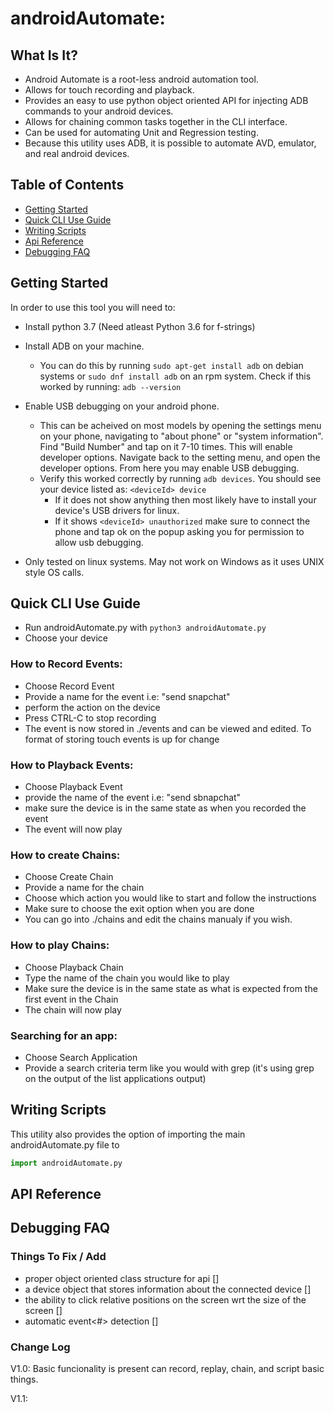 # androidAutomate:
## What Is It?
- Android Automate is a root-less android automation tool.
- Allows for touch recording and playback.
- Provides an easy to use python object oriented API for injecting ADB commands to your android devices.
- Allows for chaining common tasks together in the CLI interface.
- Can be used for automating Unit and Regression testing.
- Because this utility uses ADB, it is possible to automate AVD, emulator, and real android devices.




## Table of Contents
- [Getting Started](#getting-started)
- [Quick CLI Use Guide](#quick-cli-use-guide)
- [Writing Scripts](#writing-scripts)
- [Api Reference](#api-reference)
- [Debugging FAQ](#debgging-faq)




## Getting Started
In order to use this tool you will need to:

- Install python 3.7 (Need atleast Python 3.6 for f-strings)

- Install ADB on your machine.
	- You can do this by running `sudo apt-get install adb` on debian systems or `sudo dnf install adb` on an rpm system. Check if this worked by running: `adb --version`
- Enable USB debugging on your android phone.
	- This can be acheived on most models by opening the settings menu on your phone, navigating to "about phone" or "system information". Find "Build Number" and tap on it 7-10 times. This will enable developer options. Navigate back to the setting menu, and open the developer options. From here you may enable USB debugging.
	- Verify this worked correctly by running `adb devices`. You should see your device listed as: `<deviceId> device`
		- If it does not show anything then most likely have to install your device's USB drivers for linux.
		- If it shows `<deviceId> unauthorized` make sure to connect the phone and tap ok on the popup asking you for permission to allow usb debugging.

- Only tested on linux systems. May not work on Windows as it uses UNIX style OS calls.




## Quick CLI Use Guide
- Run androidAutomate.py with `python3 androidAutomate.py`
- Choose your device

### How to Record Events:
- Choose Record Event
- Provide a name for the event i.e: "send snapchat"
- perform the action on the device
- Press CTRL-C to stop recording
- The event is now stored in ./events and can be viewed and edited. To format of storing touch events is up for change

### How to Playback Events:
- Choose Playback Event
- provide the name of the event i.e: "send sbnapchat"
- make sure the device is in the same state as when you recorded the event
- The event will now play

### How to create Chains:
- Choose Create Chain
- Provide a name for the chain
- Choose which action you would like to start and follow the instructions
- Make sure to choose the exit option when you are done
- You can go into ./chains and edit the chains manualy if you wish.

### How to play Chains:
- Choose Playback Chain
- Type the name of the chain you would like to play
- Make sure the device is in the same state as what is expected from the first event in the Chain
- The chain will now play

### Searching for an app:
- Choose Search Application
- Provide a search criteria term like you would with grep (it's using grep on the output of the list applications output)




## Writing Scripts
This utility also provides the option of importing the main androidAutomate.py file to
```python
import androidAutomate.py
```




## API Reference





## Debugging FAQ






### Things To Fix / Add
- proper object oriented class structure for api []
- a device object that stores information about the connected device []
- the ability to click relative positions on the screen wrt the size of the screen []
- automatic event<#> detection []

### Change Log
V1.0:
	Basic funcionality is present
	can record, replay, chain, and script basic things.

V1.1:


<!-- adb shell wm density gets density
adb shell wm size gets screen size
 -->

<!-- openApp = "adb shell monkey -p com.whatsapp -v 1"



record = "adb shell getevent -t /dev/input/event1 > recorded_touch_events.txt"

setup = "adb push mysendevent /data/local/tmp/"
sendToPhone = "adb push recorded_touch_events.txt /sdcard/"
playback = "adb shell /data/local/tmp/mysendevent /dev/input/event1 /sdcard/recorded_touch_events.txt"



adb -s emulator-5554 shell input swipe 1040 1422 125 1422
adb  shell pm list packages
adb shell getevent -l
adb -s 0283548d344b7a24 shell sendevent




adb shell getevent -t /dev/input/event1 > recorded_touch_events
adb push mysendevent /data/local/tmp/
adb push recorded_touch_events /sdcard/
adb shell /data/local/tmp/mysendevent /dev/input/event1 /sdcard/recorded_touch_events
 -->